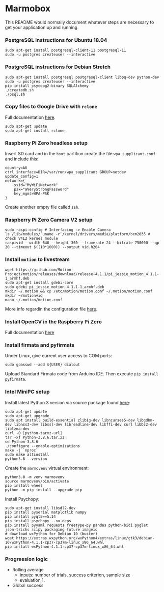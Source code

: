 # Marmobox #

This README would normally document whatever steps are necessary to get your application up and running.

### PostgreSQL instructions for Ubuntu 18.04

	sudo apt-get install postgresql-client-11 postgresql-11
	sudo -u postgres createuser --interactive

### PostgreSQL instructions for Debian Stretch

	sudo apt-get install postgresql postgresql-client libpq-dev python-dev
	sudo -u postgres createuser --interactive
	pip install psycopg2-binary SQLAlchemy
	./createdb.sh
	./psql.sh

### Copy files to Google Drive with `rclone`

Full documentation [here](https://rclone.org/drive/).

	sudo apt-get update
	sudo apt-get install rclone

### Raspberry Pi Zero headless setup

Insert SD card and in the `boot` partition create the file `wpa_supplicant.conf` and include this:

	country=AU
	ctrl_interface=DIR=/var/run/wpa_supplicant GROUP=netdev
	update_config=1
	network={
		ssid="MyWiFiNetwork"
		psk="aVeryStrongPassword"
		key_mgmt=WPA-PSK
	}

Create another empty file called `ssh`.

### Raspberry Pi Zero Camera V2 setup
	
	sudo raspi-config # Interfacing -> Enable Camera
	ls /lib/modules/`uname -r`/kernel/drivers/media/platform/bcm2835 # check V4L2 kernel module
	raspivid --width 640 --height 360 --framerate 24 --bitrate 750000 --qp 20 --timeout $((10*1000)) --output vid.h264

### Install `motion` to livestream

	wget https://github.com/Motion-Project/motion/releases/download/release-4.1.1/pi_jessie_motion_4.1.1-1_armhf.deb
	sudo apt-get install gdebi-core
	sudo gdebi pi_jessie_motion_4.1.1-1_armhf.deb
	mkdir ~/.motion && cp /etc/motion/motion.conf ~/.motion/motion.conf
	mkdir ~/motionvid
	nano ~/.motion/motion.conf

More info regardin the configuration file [here](https://www.bouvet.no/bouvet-deler/utbrudd/building-a-motion-activated-security-camera-with-the-raspberry-pi-zero).

### Install OpenCV in the Raspberry Pi Zero

Full documentation [here](https://towardsdatascience.com/installing-opencv-in-pizero-w-8e46bd42a3d3)

### Install firmata and pyfirmata

Under Linux, give current user access to COM ports:

	sudo gpasswd --add ${USER} dialout

Upload Standard Firmata code from Arduino IDE. Then execute `pip install pyfirmata`.

### Intel MiniPC setup

Install latest Python 3 version via source package found [here](https://www.python.org/downloads/source/):

	sudo apt-get update
	sudo apt-get upgrade
	sudo apt install build-essential zlib1g-dev libncurses5-dev libgdbm-dev libnss3-dev libssl-dev libreadline-dev libffi-dev curl libbz2-dev liblzma-dev
	curl -O [python-tarxz-url]
	tar -xf Python-3.8.6.tar.xz
	cd Python-3.8.6
	./configure --enable-optimizations
	make -j `nproc`
	sudo make altinstall
	python3.8 --version

Create the `marmovenv` virtual environment:

	python3.8 -m venv marmovenv
	source marmovenv/bin/activate
	pip install wheel
	python -m pip install --upgrade pip

Install Psychopy:

	sudo apt-get install libsdl2-dev
	pip install pyserial matplotlib numpy
	pip install pyqt5==5.14
	pip install psychopy --no-deps
	pip install pyyaml requests freetype-py pandas python-bidi pyglet json-tricks scipy packaging future imageio
	# download wxPython for Debian 10 (buster)
	wget https://extras.wxpython.org/wxPython4/extras/linux/gtk3/debian-10/wxPython-4.1.1-cp37-cp37m-linux_x86_64.whl
	pip install wxPython-4.1.1-cp37-cp37m-linux_x86_64.whl

### Progression logic

- Rolling average
	- inputs: number of trials, success criterion, sample size
	- evaluation
		1. 
- Global success
